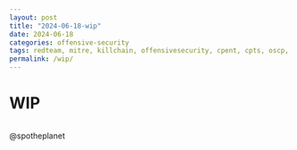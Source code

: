 ```yaml
---
layout: post
title: "2024-06-18-wip"
date: 2024-06-18
categories: offensive-security
tags: redteam, mitre, killchain, offensivesecurity, cpent, cpts, oscp, exploit
permalink: /wip/
---
```


# WIP

```text

```

@spotheplanet
